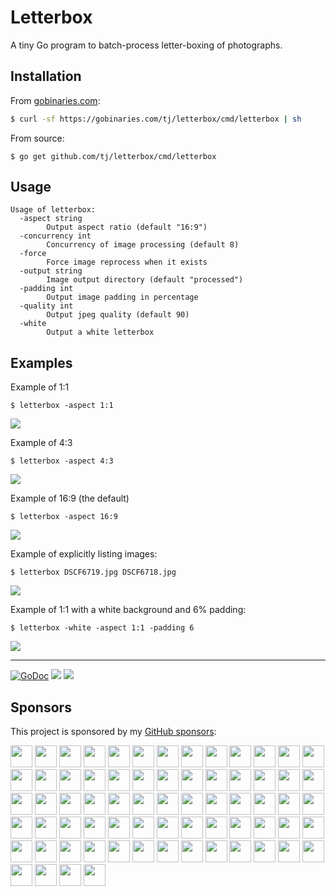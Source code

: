# Letterbox

A tiny Go program to batch-process letter-boxing of photographs.

## Installation

From [gobinaries.com](https://gobinaries.com):

```sh
$ curl -sf https://gobinaries.com/tj/letterbox/cmd/letterbox | sh
```

From source:

```
$ go get github.com/tj/letterbox/cmd/letterbox
```

## Usage

```
Usage of letterbox:
  -aspect string
    	Output aspect ratio (default "16:9")
  -concurrency int
    	Concurrency of image processing (default 8)
  -force
    	Force image reprocess when it exists
  -output string
    	Image output directory (default "processed")
  -padding int
    	Output image padding in percentage
  -quality int
    	Output jpeg quality (default 90)
  -white
    	Output a white letterbox
```

## Examples

Example of 1:1

```
$ letterbox -aspect 1:1
```

![](https://apex-software.imgix.net/github/tj/letterbox/1-1.jpg?w=500&dpr=2)

Example of 4:3

```
$ letterbox -aspect 4:3
```

![](https://apex-software.imgix.net/github/tj/letterbox/4-3.jpg?w=500&dpr=2)

Example of 16:9 (the default)

```
$ letterbox -aspect 16:9
```

![](https://apex-software.imgix.net/github/tj/letterbox/16-9.jpg?w=500&dpr=2)

Example of explicitly listing images:

```
$ letterbox DSCF6719.jpg DSCF6718.jpg
```

![](https://apex-software.imgix.net/github/tj/letterbox/16-9.jpg?w=500&dpr=2)

Example of 1:1 with a white background and 6% padding:

```
$ letterbox -white -aspect 1:1 -padding 6
```

![](https://apex-software.imgix.net/github/tj/letterbox/1-1-white.jpg?w=500&dpr=2)

---

[![GoDoc](https://godoc.org/github.com/tj/letterbox?status.svg)](https://godoc.org/github.com/tj/letterbox)
![](https://img.shields.io/badge/license-MIT-blue.svg)
![](https://img.shields.io/badge/status-stable-green.svg)

## Sponsors

This project is sponsored by my [GitHub sponsors](https://github.com/sponsors/tj):

[<img src="https://sponsors-api-u2fftug6kq-uc.a.run.app/sponsor/avatar/0" width="35">](https://sponsors-api-u2fftug6kq-uc.a.run.app/sponsor/profile/0)
[<img src="https://sponsors-api-u2fftug6kq-uc.a.run.app/sponsor/avatar/1" width="35">](https://sponsors-api-u2fftug6kq-uc.a.run.app/sponsor/profile/1)
[<img src="https://sponsors-api-u2fftug6kq-uc.a.run.app/sponsor/avatar/2" width="35">](https://sponsors-api-u2fftug6kq-uc.a.run.app/sponsor/profile/2)
[<img src="https://sponsors-api-u2fftug6kq-uc.a.run.app/sponsor/avatar/3" width="35">](https://sponsors-api-u2fftug6kq-uc.a.run.app/sponsor/profile/3)
[<img src="https://sponsors-api-u2fftug6kq-uc.a.run.app/sponsor/avatar/4" width="35">](https://sponsors-api-u2fftug6kq-uc.a.run.app/sponsor/profile/4)
[<img src="https://sponsors-api-u2fftug6kq-uc.a.run.app/sponsor/avatar/5" width="35">](https://sponsors-api-u2fftug6kq-uc.a.run.app/sponsor/profile/5)
[<img src="https://sponsors-api-u2fftug6kq-uc.a.run.app/sponsor/avatar/6" width="35">](https://sponsors-api-u2fftug6kq-uc.a.run.app/sponsor/profile/6)
[<img src="https://sponsors-api-u2fftug6kq-uc.a.run.app/sponsor/avatar/7" width="35">](https://sponsors-api-u2fftug6kq-uc.a.run.app/sponsor/profile/7)
[<img src="https://sponsors-api-u2fftug6kq-uc.a.run.app/sponsor/avatar/8" width="35">](https://sponsors-api-u2fftug6kq-uc.a.run.app/sponsor/profile/8)
[<img src="https://sponsors-api-u2fftug6kq-uc.a.run.app/sponsor/avatar/9" width="35">](https://sponsors-api-u2fftug6kq-uc.a.run.app/sponsor/profile/9)
[<img src="https://sponsors-api-u2fftug6kq-uc.a.run.app/sponsor/avatar/10" width="35">](https://sponsors-api-u2fftug6kq-uc.a.run.app/sponsor/profile/10)
[<img src="https://sponsors-api-u2fftug6kq-uc.a.run.app/sponsor/avatar/11" width="35">](https://sponsors-api-u2fftug6kq-uc.a.run.app/sponsor/profile/11)
[<img src="https://sponsors-api-u2fftug6kq-uc.a.run.app/sponsor/avatar/12" width="35">](https://sponsors-api-u2fftug6kq-uc.a.run.app/sponsor/profile/12)
[<img src="https://sponsors-api-u2fftug6kq-uc.a.run.app/sponsor/avatar/13" width="35">](https://sponsors-api-u2fftug6kq-uc.a.run.app/sponsor/profile/13)
[<img src="https://sponsors-api-u2fftug6kq-uc.a.run.app/sponsor/avatar/14" width="35">](https://sponsors-api-u2fftug6kq-uc.a.run.app/sponsor/profile/14)
[<img src="https://sponsors-api-u2fftug6kq-uc.a.run.app/sponsor/avatar/15" width="35">](https://sponsors-api-u2fftug6kq-uc.a.run.app/sponsor/profile/15)
[<img src="https://sponsors-api-u2fftug6kq-uc.a.run.app/sponsor/avatar/16" width="35">](https://sponsors-api-u2fftug6kq-uc.a.run.app/sponsor/profile/16)
[<img src="https://sponsors-api-u2fftug6kq-uc.a.run.app/sponsor/avatar/17" width="35">](https://sponsors-api-u2fftug6kq-uc.a.run.app/sponsor/profile/17)
[<img src="https://sponsors-api-u2fftug6kq-uc.a.run.app/sponsor/avatar/18" width="35">](https://sponsors-api-u2fftug6kq-uc.a.run.app/sponsor/profile/18)
[<img src="https://sponsors-api-u2fftug6kq-uc.a.run.app/sponsor/avatar/19" width="35">](https://sponsors-api-u2fftug6kq-uc.a.run.app/sponsor/profile/19)
[<img src="https://sponsors-api-u2fftug6kq-uc.a.run.app/sponsor/avatar/20" width="35">](https://sponsors-api-u2fftug6kq-uc.a.run.app/sponsor/profile/20)
[<img src="https://sponsors-api-u2fftug6kq-uc.a.run.app/sponsor/avatar/21" width="35">](https://sponsors-api-u2fftug6kq-uc.a.run.app/sponsor/profile/21)
[<img src="https://sponsors-api-u2fftug6kq-uc.a.run.app/sponsor/avatar/22" width="35">](https://sponsors-api-u2fftug6kq-uc.a.run.app/sponsor/profile/22)
[<img src="https://sponsors-api-u2fftug6kq-uc.a.run.app/sponsor/avatar/23" width="35">](https://sponsors-api-u2fftug6kq-uc.a.run.app/sponsor/profile/23)
[<img src="https://sponsors-api-u2fftug6kq-uc.a.run.app/sponsor/avatar/24" width="35">](https://sponsors-api-u2fftug6kq-uc.a.run.app/sponsor/profile/24)
[<img src="https://sponsors-api-u2fftug6kq-uc.a.run.app/sponsor/avatar/25" width="35">](https://sponsors-api-u2fftug6kq-uc.a.run.app/sponsor/profile/25)
[<img src="https://sponsors-api-u2fftug6kq-uc.a.run.app/sponsor/avatar/26" width="35">](https://sponsors-api-u2fftug6kq-uc.a.run.app/sponsor/profile/26)
[<img src="https://sponsors-api-u2fftug6kq-uc.a.run.app/sponsor/avatar/27" width="35">](https://sponsors-api-u2fftug6kq-uc.a.run.app/sponsor/profile/27)
[<img src="https://sponsors-api-u2fftug6kq-uc.a.run.app/sponsor/avatar/28" width="35">](https://sponsors-api-u2fftug6kq-uc.a.run.app/sponsor/profile/28)
[<img src="https://sponsors-api-u2fftug6kq-uc.a.run.app/sponsor/avatar/29" width="35">](https://sponsors-api-u2fftug6kq-uc.a.run.app/sponsor/profile/29)
[<img src="https://sponsors-api-u2fftug6kq-uc.a.run.app/sponsor/avatar/30" width="35">](https://sponsors-api-u2fftug6kq-uc.a.run.app/sponsor/profile/30)
[<img src="https://sponsors-api-u2fftug6kq-uc.a.run.app/sponsor/avatar/31" width="35">](https://sponsors-api-u2fftug6kq-uc.a.run.app/sponsor/profile/31)
[<img src="https://sponsors-api-u2fftug6kq-uc.a.run.app/sponsor/avatar/32" width="35">](https://sponsors-api-u2fftug6kq-uc.a.run.app/sponsor/profile/32)
[<img src="https://sponsors-api-u2fftug6kq-uc.a.run.app/sponsor/avatar/33" width="35">](https://sponsors-api-u2fftug6kq-uc.a.run.app/sponsor/profile/33)
[<img src="https://sponsors-api-u2fftug6kq-uc.a.run.app/sponsor/avatar/34" width="35">](https://sponsors-api-u2fftug6kq-uc.a.run.app/sponsor/profile/34)
[<img src="https://sponsors-api-u2fftug6kq-uc.a.run.app/sponsor/avatar/35" width="35">](https://sponsors-api-u2fftug6kq-uc.a.run.app/sponsor/profile/35)
[<img src="https://sponsors-api-u2fftug6kq-uc.a.run.app/sponsor/avatar/36" width="35">](https://sponsors-api-u2fftug6kq-uc.a.run.app/sponsor/profile/36)
[<img src="https://sponsors-api-u2fftug6kq-uc.a.run.app/sponsor/avatar/37" width="35">](https://sponsors-api-u2fftug6kq-uc.a.run.app/sponsor/profile/37)
[<img src="https://sponsors-api-u2fftug6kq-uc.a.run.app/sponsor/avatar/38" width="35">](https://sponsors-api-u2fftug6kq-uc.a.run.app/sponsor/profile/38)
[<img src="https://sponsors-api-u2fftug6kq-uc.a.run.app/sponsor/avatar/39" width="35">](https://sponsors-api-u2fftug6kq-uc.a.run.app/sponsor/profile/39)
[<img src="https://sponsors-api-u2fftug6kq-uc.a.run.app/sponsor/avatar/40" width="35">](https://sponsors-api-u2fftug6kq-uc.a.run.app/sponsor/profile/40)
[<img src="https://sponsors-api-u2fftug6kq-uc.a.run.app/sponsor/avatar/41" width="35">](https://sponsors-api-u2fftug6kq-uc.a.run.app/sponsor/profile/41)
[<img src="https://sponsors-api-u2fftug6kq-uc.a.run.app/sponsor/avatar/42" width="35">](https://sponsors-api-u2fftug6kq-uc.a.run.app/sponsor/profile/42)
[<img src="https://sponsors-api-u2fftug6kq-uc.a.run.app/sponsor/avatar/43" width="35">](https://sponsors-api-u2fftug6kq-uc.a.run.app/sponsor/profile/43)
[<img src="https://sponsors-api-u2fftug6kq-uc.a.run.app/sponsor/avatar/44" width="35">](https://sponsors-api-u2fftug6kq-uc.a.run.app/sponsor/profile/44)
[<img src="https://sponsors-api-u2fftug6kq-uc.a.run.app/sponsor/avatar/45" width="35">](https://sponsors-api-u2fftug6kq-uc.a.run.app/sponsor/profile/45)
[<img src="https://sponsors-api-u2fftug6kq-uc.a.run.app/sponsor/avatar/46" width="35">](https://sponsors-api-u2fftug6kq-uc.a.run.app/sponsor/profile/46)
[<img src="https://sponsors-api-u2fftug6kq-uc.a.run.app/sponsor/avatar/47" width="35">](https://sponsors-api-u2fftug6kq-uc.a.run.app/sponsor/profile/47)
[<img src="https://sponsors-api-u2fftug6kq-uc.a.run.app/sponsor/avatar/48" width="35">](https://sponsors-api-u2fftug6kq-uc.a.run.app/sponsor/profile/48)
[<img src="https://sponsors-api-u2fftug6kq-uc.a.run.app/sponsor/avatar/49" width="35">](https://sponsors-api-u2fftug6kq-uc.a.run.app/sponsor/profile/49)
[<img src="https://sponsors-api-u2fftug6kq-uc.a.run.app/sponsor/avatar/50" width="35">](https://sponsors-api-u2fftug6kq-uc.a.run.app/sponsor/profile/50)
[<img src="https://sponsors-api-u2fftug6kq-uc.a.run.app/sponsor/avatar/51" width="35">](https://sponsors-api-u2fftug6kq-uc.a.run.app/sponsor/profile/51)
[<img src="https://sponsors-api-u2fftug6kq-uc.a.run.app/sponsor/avatar/52" width="35">](https://sponsors-api-u2fftug6kq-uc.a.run.app/sponsor/profile/52)
[<img src="https://sponsors-api-u2fftug6kq-uc.a.run.app/sponsor/avatar/53" width="35">](https://sponsors-api-u2fftug6kq-uc.a.run.app/sponsor/profile/53)
[<img src="https://sponsors-api-u2fftug6kq-uc.a.run.app/sponsor/avatar/54" width="35">](https://sponsors-api-u2fftug6kq-uc.a.run.app/sponsor/profile/54)
[<img src="https://sponsors-api-u2fftug6kq-uc.a.run.app/sponsor/avatar/55" width="35">](https://sponsors-api-u2fftug6kq-uc.a.run.app/sponsor/profile/55)
[<img src="https://sponsors-api-u2fftug6kq-uc.a.run.app/sponsor/avatar/56" width="35">](https://sponsors-api-u2fftug6kq-uc.a.run.app/sponsor/profile/56)
[<img src="https://sponsors-api-u2fftug6kq-uc.a.run.app/sponsor/avatar/57" width="35">](https://sponsors-api-u2fftug6kq-uc.a.run.app/sponsor/profile/57)
[<img src="https://sponsors-api-u2fftug6kq-uc.a.run.app/sponsor/avatar/58" width="35">](https://sponsors-api-u2fftug6kq-uc.a.run.app/sponsor/profile/58)
[<img src="https://sponsors-api-u2fftug6kq-uc.a.run.app/sponsor/avatar/59" width="35">](https://sponsors-api-u2fftug6kq-uc.a.run.app/sponsor/profile/59)
[<img src="https://sponsors-api-u2fftug6kq-uc.a.run.app/sponsor/avatar/60" width="35">](https://sponsors-api-u2fftug6kq-uc.a.run.app/sponsor/profile/60)
[<img src="https://sponsors-api-u2fftug6kq-uc.a.run.app/sponsor/avatar/61" width="35">](https://sponsors-api-u2fftug6kq-uc.a.run.app/sponsor/profile/61)
[<img src="https://sponsors-api-u2fftug6kq-uc.a.run.app/sponsor/avatar/62" width="35">](https://sponsors-api-u2fftug6kq-uc.a.run.app/sponsor/profile/62)
[<img src="https://sponsors-api-u2fftug6kq-uc.a.run.app/sponsor/avatar/63" width="35">](https://sponsors-api-u2fftug6kq-uc.a.run.app/sponsor/profile/63)
[<img src="https://sponsors-api-u2fftug6kq-uc.a.run.app/sponsor/avatar/64" width="35">](https://sponsors-api-u2fftug6kq-uc.a.run.app/sponsor/profile/64)
[<img src="https://sponsors-api-u2fftug6kq-uc.a.run.app/sponsor/avatar/65" width="35">](https://sponsors-api-u2fftug6kq-uc.a.run.app/sponsor/profile/65)
[<img src="https://sponsors-api-u2fftug6kq-uc.a.run.app/sponsor/avatar/66" width="35">](https://sponsors-api-u2fftug6kq-uc.a.run.app/sponsor/profile/66)
[<img src="https://sponsors-api-u2fftug6kq-uc.a.run.app/sponsor/avatar/67" width="35">](https://sponsors-api-u2fftug6kq-uc.a.run.app/sponsor/profile/67)
[<img src="https://sponsors-api-u2fftug6kq-uc.a.run.app/sponsor/avatar/68" width="35">](https://sponsors-api-u2fftug6kq-uc.a.run.app/sponsor/profile/68)

